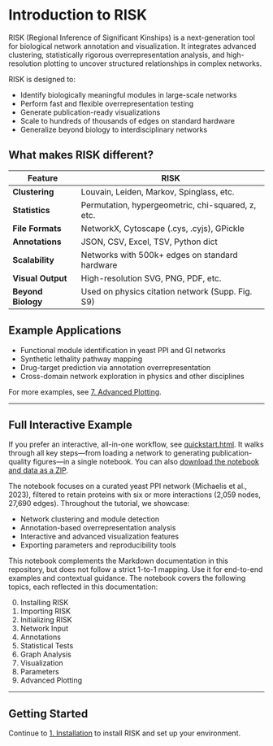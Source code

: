 # Introduction to RISK

RISK (Regional Inference of Significant Kinships) is a next-generation tool for biological network annotation and visualization. It integrates advanced clustering, statistically rigorous overrepresentation analysis, and high-resolution plotting to uncover structured relationships in complex networks.

RISK is designed to:

- Identify biologically meaningful modules in large-scale networks
- Perform fast and flexible overrepresentation testing
- Generate publication-ready visualizations
- Scale to hundreds of thousands of edges on standard hardware
- Generalize beyond biology to interdisciplinary networks

## What makes RISK different?

| Feature            | RISK                                              |
| ------------------ | ------------------------------------------------- |
| **Clustering**     | Louvain, Leiden, Markov, Spinglass, etc.          |
| **Statistics**     | Permutation, hypergeometric, chi-squared, z, etc. |
| **File Formats**   | NetworkX, Cytoscape (.cys, .cyjs), GPickle        |
| **Annotations**    | JSON, CSV, Excel, TSV, Python dict                |
| **Scalability**    | Networks with 500k+ edges on standard hardware    |
| **Visual Output**  | High-resolution SVG, PNG, PDF, etc.               |
| **Beyond Biology** | Used on physics citation network (Supp. Fig. S9)  |

## Example Applications

- Functional module identification in yeast PPI and GI networks
- Synthetic lethality pathway mapping
- Drug-target prediction via annotation overrepresentation
- Cross-domain network exploration in physics and other disciplines

For more examples, see [7. Advanced Plotting](./7_advanced_plotting.md).

---

## Full Interactive Example

If you prefer an interactive, all-in-one workflow, see [quickstart.html](quickstart.html). It walks through all key steps—from loading a network to generating publication-quality figures—in a single notebook.
You can also [download the notebook and data as a ZIP](quickstart.zip).

The notebook focuses on a curated yeast PPI network (Michaelis et al., 2023), filtered to retain proteins with six or more interactions (2,059 nodes, 27,690 edges). Throughout the tutorial, we showcase:

- Network clustering and module detection
- Annotation-based overrepresentation analysis
- Interactive and advanced visualization features
- Exporting parameters and reproducibility tools

This notebook complements the Markdown documentation in this repository, but does not follow a strict 1-to-1 mapping. Use it for end-to-end examples and contextual guidance. The notebook covers the following topics, each reflected in this documentation:

0. Installing RISK
1. Importing RISK
2. Initializing RISK
3. Network Input
4. Annotations
5. Statistical Tests
6. Graph Analysis
7. Visualization
8. Parameters
9. Advanced Plotting

---

## Getting Started

Continue to [1. Installation](./1_installation.md) to install RISK and set up your environment.

